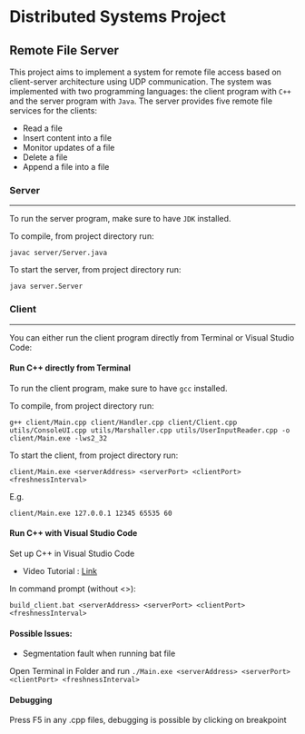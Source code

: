 # Distributed Systems Project
## Remote File Server
This project aims to implement a system for remote file access based on client-server architecture using UDP communication. The system was implemented with two programming languages: the client program with `C++` and the server program with `Java`.
The server provides five remote file services for the clients:
- Read a file
- Insert content into a file
- Monitor updates of a file
- Delete a file
- Append a file into a file


### Server
---
To run the server program, make sure to have `JDK` installed.

To compile, from project directory run:

```shell
javac server/Server.java
```
To start the server, from project directory run:
```shell
java server.Server
```

### Client
---
You can either run the client program directly from Terminal or Visual Studio Code:
#### Run C++ directly from Terminal
To run the client program, make sure to have `gcc` installed.

To compile, from project directory run:
```shell
g++ client/Main.cpp client/Handler.cpp client/Client.cpp utils/ConsoleUI.cpp utils/Marshaller.cpp utils/UserInputReader.cpp -o client/Main.exe -lws2_32
```
To start the client, from project directory run:
```shell
client/Main.exe <serverAddress> <serverPort> <clientPort> <freshnessInterval>
```
E.g.
```shell
client/Main.exe 127.0.0.1 12345 65535 60
```
#### Run C++ with Visual Studio Code
Set up C++ in Visual Studio Code

- Video Tutorial : [Link](https://www.youtube.com/watch?v=DMWD7wfhgNY)

In command prompt (without <>):

```shell
build_client.bat <serverAddress> <serverPort> <clientPort> <freshnessInterval>
```

#### Possible Issues:

- Segmentation fault when running bat file

Open Terminal in Folder and run `./Main.exe <serverAddress> <serverPort> <clientPort> <freshnessInterval>`

#### Debugging

Press F5 in any .cpp files, debugging is possible by clicking on breakpoint
